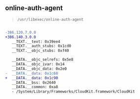 ## online-auth-agent

> `/usr/libexec/online-auth-agent`

```diff

-386.120.7.0.0
+386.140.3.0.0
   __TEXT.__text: 0x39ee4
   __TEXT.__auth_stubs: 0x1cd0
   __TEXT.__objc_stubs: 0xf40

   __DATA.__objc_selrefs: 0x5e8
   __DATA.__objc_ivar: 0x14
   __DATA.__objc_data: 0x2e0
-  __DATA.__data: 0x1c68
+  __DATA.__data: 0x1c90
   __DATA.__bss: 0x2640
   __DATA.__common: 0xa8
   - /System/Library/Frameworks/CloudKit.framework/CloudKit

```
